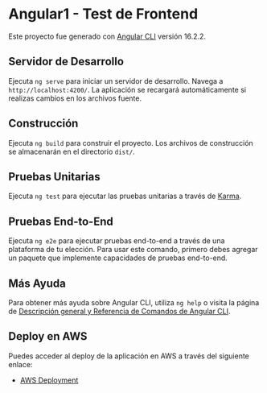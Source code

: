 # Angular1 - Test de Frontend

Este proyecto fue generado con [Angular CLI](https://github.com/angular/angular-cli) versión 16.2.2.

## Servidor de Desarrollo

Ejecuta `ng serve` para iniciar un servidor de desarrollo. Navega a `http://localhost:4200/`. La aplicación se recargará automáticamente si realizas cambios en los archivos fuente.

## Construcción

Ejecuta `ng build` para construir el proyecto. Los archivos de construcción se almacenarán en el directorio `dist/`.

## Pruebas Unitarias

Ejecuta `ng test` para ejecutar las pruebas unitarias a través de [Karma](https://karma-runner.github.io).

## Pruebas End-to-End

Ejecuta `ng e2e` para ejecutar pruebas end-to-end a través de una plataforma de tu elección. Para usar este comando, primero debes agregar un paquete que implemente capacidades de pruebas end-to-end.

## Más Ayuda

Para obtener más ayuda sobre Angular CLI, utiliza `ng help` o visita la página de [Descripción general y Referencia de Comandos de Angular CLI](https://angular.io/cli).

## Deploy en AWS

Puedes acceder al deploy de la aplicación en AWS a través del siguiente enlace:

- [AWS Deployment](https://d37etzz9ybf7on.cloudfront.net/index)
